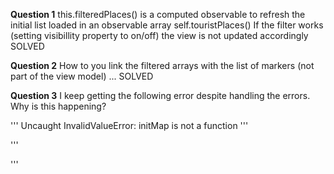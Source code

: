 
**Question 1**
this.filteredPlaces() is a computed observable to refresh the initial list loaded in an observable array self.touristPlaces()
If the filter works (setting visibillity property to on/off) the view is not updated accordingly
SOLVED

**Question 2**
How to you link the filtered arrays with the list of markers (not part of the view model) ...
SOLVED

**Question 3**
I keep getting the following error despite handling the errors. Why is this happening?

'''
Uncaught InvalidValueError: initMap is not a function
'''

'''
<script async
        defer
        src="https://maps.googleapis.com/maps/api/js?key=AIzaSyCMGV_Z0tYkriVBjO1KjJR646H4EzS2h7A&callback=initMap"
        onerror="mapError">
</script>
'''